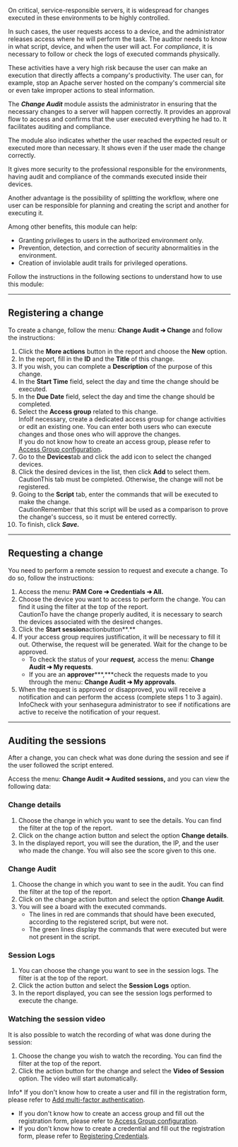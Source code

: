On critical, service\-responsible servers, it is widespread for changes executed in these environments to be highly controlled.

In such cases, the user requests access to a device, and the administrator releases access where he will perform the task. The auditor needs to know in what script, device, and when the user will act. For *compliance*, it is necessary to follow or check the logs of executed commands physically.

These activities have a very high risk because the user can make an execution that directly affects a company's productivity. The user can, for example, stop an Apache server hosted on the company's commercial site or even take improper actions to steal information.

The ***Change Audit*** module assists the administrator in ensuring that the necessary changes to a server will happen correctly. It provides an approval flow to access and confirms that the user executed everything he had to. It facilitates auditing and compliance.

The module also indicates whether the user reached the expected result or executed more than necessary. It shows even if the user made the change correctly.

It gives more security to the professional responsible for the environments, having audit and compliance of the commands executed inside their devices.

Another advantage is the possibility of splitting the workflow, where one user can be responsible for planning and creating the script and another for executing it.

Among other benefits, this module can help:

* Granting privileges to users in the authorized environment only.
* Prevention, detection, and correction of security abnormalities in the environment.
* Creation of inviolable audit trails for privileged operations.

Follow the instructions in the following sections to understand how to use this module:



---

## Registering a change

To create a change, follow the menu: **Change Audit ➔ Change** and follow the instructions:

1. Click the **More actions** button in the report and choose the **New** option.
2. In the report, fill in the **ID** and the **Title** of this change.
3. If you wish, you can complete a **Description** of the purpose of this change.
4. In the **Start Time** field, select the day and time the change should be executed.
5. In the **Due Date** field, select the day and time the change should be completed.
6. Select the **Access group** related to this change.  
InfoIf necessary, create a dedicated access group for change activities or edit an existing one. You can enter both users who can execute changes and those ones who will approve the changes.  
If you do not know how to create an access group, please refer to [Access Group configuration](/v3-32/docs/user-management-access-groups)***.***
7. Go to the **Devices**tab and click the add icon to select the changed devices.
8. Click the desired devices in the list, then click **Add** to select them.  
CautionThis tab must be completed. Otherwise, the change will not be registered.
9. Going to the **Script** tab, enter the commands that will be executed to make the change.  
CautionRemember that this script will be used as a comparison to prove the change's success, so it must be entered correctly.
10. To finish, click ***Save.***



---

## Requesting a change

You need to perform a remote session to request and execute a change. To do so, follow the instructions:

1. Access the menu: **PAM Core ➔ Credentials ➔ All.**
2. Choose the device you want to access to perform the change. You can find it using the filter at the top of the report.  
CautionTo have the change properly audited, it is necessary to search the devices associated with the desired changes.
3. Click the **Start session**actionbutton**.**
4. If your access group requires justification, it will be necessary to fill it out. Otherwise, the request will be generated. Wait for the change to be approved.
	* To check the status of your ***request,*** access the menu: **Change Audit ➔ My requests**.
	* If you are an **approver*****,***check the requests made to you through the menu: **Change Audit ➔ My approvals**.
5. When the request is approved or disapproved, you will receive a notification and can perform the access (complete steps 1 to 3 again).  
InfoCheck with your senhasegura administrator to see if notifications are active to receive the notification of your request.



---

## Auditing the sessions

After a change, you can check what was done during the session and see if the user followed the script entered.

Access the menu: **Change Audit ➔ Audited sessions,** and you can view the following data:

### Change details

1. Choose the change in which you want to see the details. You can find the filter at the top of the report.
2. Click on the change action button and select the option **Change details**.
3. In the displayed report, you will see the duration, the IP, and the user who made the change. You will also see the score given to this one.

### Change Audit

1. Choose the change in which you want to see in the audit. You can find the filter at the top of the report.
2. Click on the change action button and select the option **Change Audit**.
3. You will see a board with the executed commands.
	* The lines in red are commands that should have been executed, according to the registered script, but were not.
	* The green lines display the commands that were executed but were not present in the script.

### Session Logs

1. You can choose the change you want to see in the session logs. The filter is at the top of the report.
2. Click the action button and select the **Session Logs** option.
3. In the report displayed, you can see the session logs performed to execute the change.

### Watching the session video

It is also possible to watch the recording of what was done during the session:

1. Choose the change you wish to watch the recording. You can find the filter at the top of the report.
2. Click the action button for the change and select the **Video of Session** option. The video will start automatically.

Info* If you don't know how to create a user and fill in the registration form, please refer to [Add multi\-factor authentication](/v3-32/docs/user-management-add-multi-factor-authentication).
* If you don't know how to create an access group and fill out the registration form, please refer to [Access Group configuration](/v3-32/docs/pam-session-how-to-add-an-access-group).
* If you don't know how to create a credential and fill out the registration form, please refer to [Registering Credentials](/v3-32/docs/pam-how-to-set-up-a-credential-in-senhasegura).
